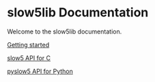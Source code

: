 # slow5lib Documentation

Welcome to the slow5lib documentation.

[Getting started](https://github.com/hasindu2008/slow5lib/blob/master/README.md)

[slow5 API for C](slow5_api/slow5.md)

[pyslow5 API for Python](pyslow5_api/pyslow5.md)
